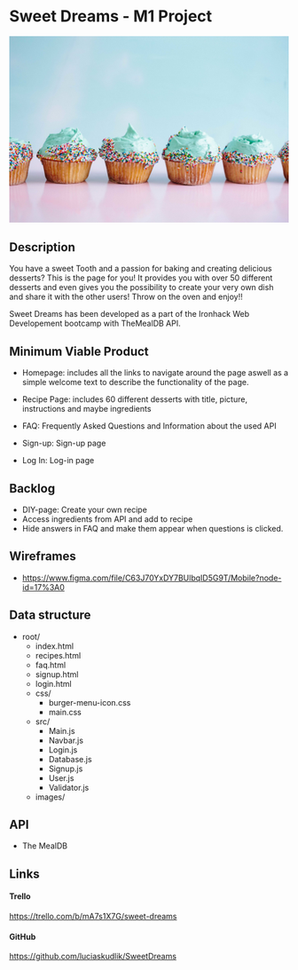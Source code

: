 # Sweet Dreams - M1 Project

![cupcakes](/images/cupcakes.jpg)

## Description

You have a sweet Tooth and a passion for baking and creating delicious desserts? This is the page for you! It provides you with over 50 different desserts and even gives you the possibility to create your very own dish and share it with the other users! Throw on the oven and enjoy!!

Sweet Dreams has been developed as a part of the Ironhack Web Developement bootcamp with TheMealDB API.

## Minimum Viable Product

- Homepage: includes all the links to navigate around the page aswell as a simple welcome text to describe the functionality of the page.

- Recipe Page: includes 60 different desserts with title, picture, instructions and maybe ingredients

- FAQ: Frequently Asked Questions and Information about the used API

- Sign-up: Sign-up page

- Log In: Log-in page

## Backlog

- DIY-page: Create your own recipe
- Access ingredients from API and add to recipe
- Hide answers in FAQ and make them appear when questions is clicked.

## Wireframes

- https://www.figma.com/file/C63J70YxDY7BUlbqID5G9T/Mobile?node-id=17%3A0

## Data structure

- root/
  - index.html
  - recipes.html
  - faq.html
  - signup.html
  - login.html
  - css/
    - burger-menu-icon.css
    - main.css
  - src/
    - Main.js
    - Navbar.js
    - Login.js
    - Database.js
    - Signup.js
    - User.js
    - Validator.js
  - images/

## API

- The MealDB

## Links

#### Trello

https://trello.com/b/mA7s1X7G/sweet-dreams

#### GitHub

https://github.com/luciaskudlik/SweetDreams
